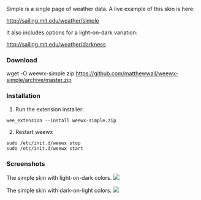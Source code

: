 Simple is a single page of weather data.  A live example of this skin is here:

http://sailing.mit.edu/weather/simple

It also includes options for a light-on-dark variation:

http://sailing.mit.edu/weather/darkness

### Download

wget -O weewx-simple.zip https://github.com/matthewwall/weewx-simple/archive/master.zip

### Installation

1.  Run the extension installer:

```
wee_extension --install weewx-simple.zip
```

2.  Restart weewx

```
sudo /etc/init.d/weewx stop
sudo /etc/init.d/weewx start
```

### Screenshots

The simple skin with light-on-dark colors.
![](http://lancet.mit.edu/mwall/projects/weather/weewx-simple-0.3/light-on-dark.png)

The simple skin with dark-on-light colors.
![](http://lancet.mit.edu/mwall/projects/weather/weewx-simple-0.3/dark-on-light.png)
